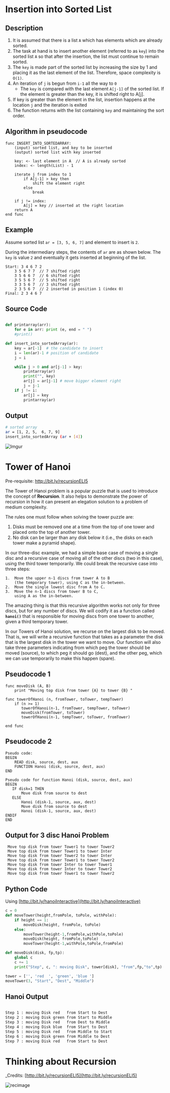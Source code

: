 
# Insertion into Sorted List

## Description

1. It is assumed that there is a list `A` which has elements which are already sorted. 
2. The task at hand is to insert another element (referred to as `key`) into the sorted list `A` so that after the insertion, the list must continue to remain sorted. 
3. The `key` is made part of the sorted list by increasing the size by 1 and placing it as the last element of the list. Therefore, space complexity is `O(1)`.  
4. An iteration of `j` is begun from `i-1` all the way to `0`
	-  The `key` is compared with the last element `A[j-1]` of the sorted list. If the element is greater than the key, it is shifted right to A[j].
5. If key is greater than the element in the list, insertion happens at the location `j` and the iteration is exited 
6. The function returns with the list containing `key` and maintaining the sort order.  

## Algorithm in pseudocode 

	func INSERT_INTO_SORTEDARRAY: 
	    (input) sorted list, and key to be inserted
	    (output) sorted list with key inserted 
	    
	    key: <- last element in A  // A is already sorted
	    index: <- length(List) - 1 
		
        iterate j from index to 1
	        if A[j-1] > key then 
	            shift the element right 
	        else
	            break
      
        if j != index: 
            A[j] = key // inserted at the right location
        return A 
    end func 

## Example 
Assume sorted list `ar = [3, 5, 6, 7]` and element to insert is `2`. 

During the intermediary steps, the contents of `ar` are as shown below. The `key` is value `2` and eventually it gets inserted at beginning of the list.

	Start: 3 4 6 7 2 
		3 5 6 7 7  // 7 shifted right
		3 5 6 6 7  // 6 shifted right
		3 5 5 6 7  // 5 shifted right
		3 3 5 6 7  // 3 shifted right
		2 3 5 6 7  // 2 inserted in position 1 (index 0)
	Final: 2 3 4 6 7
		
## Source Code
```python

def printarray(arr):
    for e in arr: print (e, end = " ")
    #print()

def insert_into_sortedArray(ar):    
    key = ar[-1]  # the candidate to insert
    i = len(ar)-1 # position of candidate
    j = i

    while j > 0 and ar[j-1] > key: 
        printarray(ar)
        print("", key)
        ar[j] = ar[j-1] # move bigger element right
        j = j-1
    if j != i: 
        ar[j] = key
        printarray(ar)

```
## Output
```bash 
# sorted array 
ar = [1, 2, 5,  6, 7, 9]
insert_into_sortedArray (ar + [4])
```
![Imgur](https://imgur.com/gJn6bDt.png)

# Tower of Hanoi

Pre-requisite: http://bit.ly/recursionELI5 


The Tower of Hanoi problem is a popular puzzle that is used to introduce the concept of **Recursion**. It also helps to demonstrate the power of recursion in how it can present an elegation solution to a problem of medium complexity. 

The rules one must follow when solving the tower puzzle are:

1.  Disks must be removed one at a time from the top of one tower and placed onto the top of another tower.
2.  No disk can be larger than any disk below it (i.e., the disks on each tower make a pyramid shape).

In our three-disc example, we had a simple base case of moving a single disc and a recursive case of moving all of the other discs (two in this case), using the third tower temporarily. We could break the recursive case into three steps:

	1.  Move the upper n-1 discs from tower A to B 
	    (the temporary tower), using C as the in-between.
	2.  Move the single lowest disc from A to C.
	3.  Move the n-1 discs from tower B to C,
	    using A as the in-between.

The amazing thing is that this recursive algorithm works not only for three discs, but for any number of discs. We will codify it as a function called  **`hanoi()`**  that is responsible for moving discs from one tower to another, given a third temporary tower.

In our Towers of Hanoi solution, we recurse on the largest disk to be moved. That is, we will write a recursive function that takes as a parameter the disk that is the largest disk in the tower we want to move. Our function will also take three parameters indicating from which peg the tower should be moved (source), to which peg it should go (dest), and the other peg, which we can use temporarily to make this happen (spare).


## Pseudocode 1

	func moveDisk (A, B)
		print "Moving top disk from tower {A} to tower {B} "
		
	func towerOfHanoi (n, fromTower, toTower, tempTower)
		if (n >= 1) 
		   towerOfHanoi(n-1, fromTower, tempTower, toTower)
		   moveDisk(fromTower, toTower)
		   towerOfHanoi(n-1, tempTower, toTower, fromTower)
		   
	end func 

## Pseudocode 2

	Pseudo code:
	BEGIN
		READ disk, source, dest, aux
		FUNCTION Hanoi (disk, source, dest, aux)
	END

	Pseudo code for function Hanoi (disk, source, dest, aux)
	BEGIN
	   IF disk=1 THEN
		   Move disk from source to dest
	   ELSE
	       Hanoi (disk-1, source, aux, dest)
	       Move disk from source to dest
	       Hanoi (disk-1, source, aux, dest)
	ENDIF
	END



## Output for 3 disc Hanoi Problem
```
 Move top disk from tower Tower1 to tower Tower2
 Move top disk from tower Tower1 to tower Inter
 Move top disk from tower Tower2 to tower Inter
 Move top disk from tower Tower1 to tower Tower2
 Move top disk from tower Inter to tower Tower1
 Move top disk from tower Inter to tower Tower2
 Move top disk from tower Tower1 to tower Tower2
```

## Python Code 

Using [http://bit.ly/hanoiInteractive](http://bit.ly/hanoiInteractive)

```python 
c = 0
def moveTower(height,fromPole, toPole, withPole):
    if height == 1:
        moveDisk(height, fromPole, toPole)
    else:
        moveTower(height-1,fromPole,withPole,toPole)
        moveDisk(height, fromPole,toPole)
        moveTower(height-1,withPole,toPole,fromPole)

def moveDisk(disk, fp,tp):
    global c
    c += 1
    print("Step", c, ": moving Disk", tower[disk], "from",fp,"to",tp)

tower = ['', 'red  ', 'green', 'blue ']
moveTower(3, "Start", "Dest", "Middle")

```
## Hanoi Output
```bash

Step 1 : moving Disk red   from Start to Dest  
Step 2 : moving Disk green from Start to Middle  
Step 3 : moving Disk red   from Dest to Middle  
Step 4 : moving Disk blue  from Start to Dest  
Step 5 : moving Disk red   from Middle to Start  
Step 6 : moving Disk green from Middle to Dest  
Step 7 : moving Disk red   from Start to Dest
```

# Thinking about Recursion
_Credits: [http://bit.ly/recursionELI5](http://bit.ly/recursionELI5)

![recimage](https://lh3.googleusercontent.com/kyRNNR2Vm5_1C9ksQtFfO7MED_JzVdhP_vlmDtVTZ9mtzn7H8WHVd4M2t88yNU7X7PsLnkRRDHTt72L8O2h3BLDzzNRzoPpLuJ4Un1VyHWxGqym-vFPtWKc46KOCs-738V_nO-9GUNHn5bH8s11cmCWEsKe-zfAmVwIdJGMEN5dTSTMHROL_Po-ffRUTDx4_4ImOfMsf-XCABGFXCM13e6sj8DsJKl63lDG1nCfi07sAGowuBQAHaP1SpCrLXY-rqRIRJYyksZDK5rPDkwwju_8xO4RFKuF3NG_iHej0wC-xlD8NlPpmwPT1HflUl_p5LS49W-IF58jgmUeud0mHCPN6GJvQ0j4iJjeQ8QGBoz-P4rMSNI34w11hr82lCTvNZPWkzDiDAPj_W0cYfQgVYIumiKBtWHg8jtbU61tDyFug0N5X5skltOJM0rJ0i97IwU_QOaaXt6SKP9r9X-c8l_53_n1wK0vFbnVml_79nF0rH0rG11aK3xYpXTVJKo1eaV0ZUrv8dzhQHY1UWNgzyVKdcn56ZaogU1wwFeCALNY5zVhu7kkVbxTQRZBGY1192q8wTADgF2FZnNNyY5AmiU0BGf0udm2qglb5aAM0MCGNk1EVvH-croiLGcaA0Keg4MI1eacbZA-L6EFpoH0efFMwf5oqtjTC2j61DlbYhzTB64p7E_Wnqg0acX6Ue53JJtWNp7wsJdNnlBL-LIt8N1kJ-w=w567-h696-no?authuser=0)
